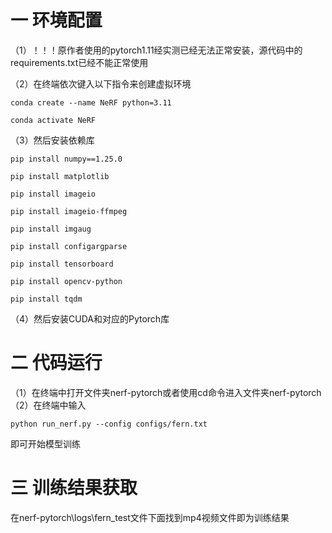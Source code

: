 # 一 环境配置

（1）！！！原作者使用的pytorch1.11经实测已经无法正常安装，源代码中的requirements.txt已经不能正常使用

（2）在终端依次键入以下指令来创建虚拟环境

`conda create --name NeRF python=3.11`

`conda activate NeRF`

（3）然后安装依赖库

`pip install numpy==1.25.0`

`pip install matplotlib`

`pip install imageio`

`pip install imageio-ffmpeg`

`pip install imgaug`

`pip install configargparse`

`pip install tensorboard`

`pip install opencv-python`

`pip install tqdm`

（4）然后安装CUDA和对应的Pytorch库

# 二 代码运行

（1）在终端中打开文件夹nerf-pytorch或者使用cd命令进入文件夹nerf-pytorch
（2）在终端中输入

`python run_nerf.py --config configs/fern.txt`

即可开始模型训练

# 三 训练结果获取

在nerf-pytorch\logs\fern_test文件下面找到mp4视频文件即为训练结果
